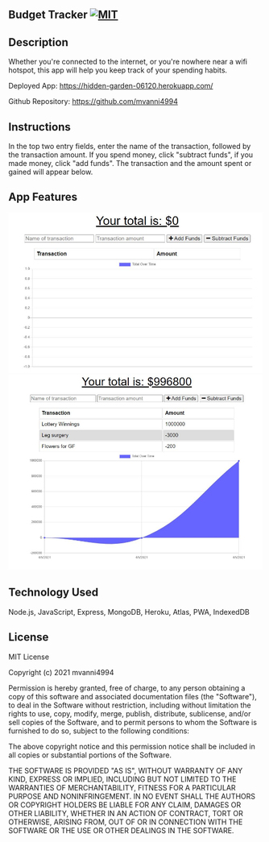 ## Budget Tracker [![MIT](https://img.shields.io/badge/License-MIT-yellow.svg)](https://opensource.org/licenses/MIT)

## Description
Whether you're connected to the internet, or you're nowhere near a wifi hotspot, this app will help you keep track of your spending habits.

Deployed App: https://hidden-garden-06120.herokuapp.com/

Github Repository: https://github.com/mvanni4994

## Instructions
In the top two entry fields, enter the name of the transaction, followed by the transaction amount.
If you spend money, click "subtract funds", if you made money, click "add funds".
The transaction and the amount spent or gained will appear below.

## App Features

![image](assets/btstarter.JPG)
![image](assets/btInActionChart.JPG)

## Technology Used
Node.js, JavaScript, Express, MongoDB, Heroku, Atlas, PWA, IndexedDB

## License

MIT License

Copyright (c) 2021 mvanni4994

Permission is hereby granted, free of charge, to any person obtaining a copy of this software and associated documentation files (the "Software"), to deal in the Software without restriction, including without limitation the rights to use, copy, modify, merge, publish, distribute, sublicense, and/or sell copies of the Software, and to permit persons to whom the Software is furnished to do so, subject to the following conditions:

The above copyright notice and this permission notice shall be included in all copies or substantial portions of the Software.

THE SOFTWARE IS PROVIDED "AS IS", WITHOUT WARRANTY OF ANY KIND, EXPRESS OR IMPLIED, INCLUDING BUT NOT LIMITED TO THE WARRANTIES OF MERCHANTABILITY, FITNESS FOR A PARTICULAR PURPOSE AND NONINFRINGEMENT. IN NO EVENT SHALL THE AUTHORS OR COPYRIGHT HOLDERS BE LIABLE FOR ANY CLAIM, DAMAGES OR OTHER LIABILITY, WHETHER IN AN ACTION OF CONTRACT, TORT OR OTHERWISE, ARISING FROM, OUT OF OR IN CONNECTION WITH THE SOFTWARE OR THE USE OR OTHER DEALINGS IN THE SOFTWARE.
